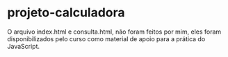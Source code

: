 # projeto-calculadora

O arquivo index.html e consulta.html, não foram feitos por mim, eles foram disponibilizados pelo curso como material de apoio para a prática do JavaScript.
